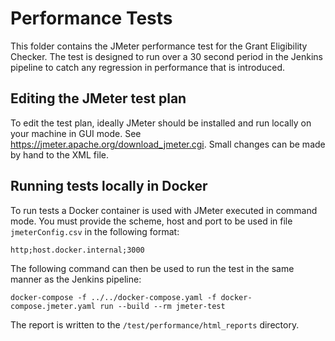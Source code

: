 # Performance Tests
This folder contains the JMeter performance test for the Grant Eligibility Checker. The test is designed to run over a 30 second period in the Jenkins pipeline to catch any regression in performance that is introduced.

## Editing the JMeter test plan
To edit the test plan, ideally JMeter should be installed and run locally on your machine in GUI mode. See https://jmeter.apache.org/download_jmeter.cgi. Small changes can be made by hand to the XML file.

## Running tests locally in Docker
To run tests a Docker container is used with JMeter executed in command mode. You must provide the scheme, host and port to be used in file `jmeterConfig.csv` in the following format:

```
http;host.docker.internal;3000
```

The following command can then be used to run the test in the same manner as the Jenkins pipeline:

```
docker-compose -f ../../docker-compose.yaml -f docker-compose.jmeter.yaml run --build --rm jmeter-test
```

The report is written to the `/test/performance/html_reports` directory.
